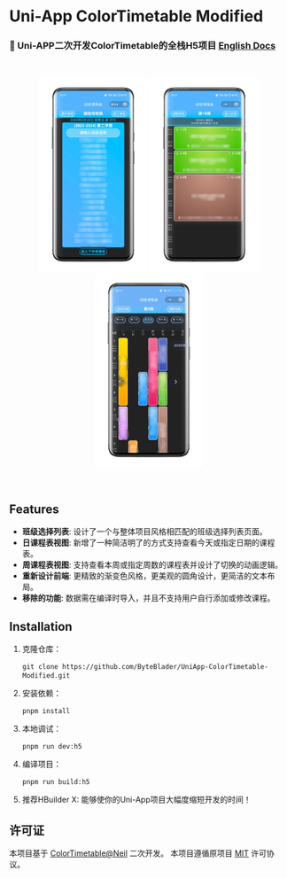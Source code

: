# Uni-App ColorTimetable Modified
### 📅 Uni-APP二次开发ColorTimetable的全栈H5项目 [English Docs](https://github.com/ByteBlader/UniApp-ColorTimetable-Modified/blob/main/README.md)
<br>
<p align='center'>
  <img src="screenshot/1.png" height="350"></img>
  <img src="screenshot/2.png" height="350"></img>
  <img src="screenshot/3.png" height="350"></img>
</p>
<br>

## Features

- **班级选择列表**: 设计了一个与整体项目风格相匹配的班级选择列表页面。
- **日课程表视图**: 新增了一种简洁明了的方式支持查看今天或指定日期的课程表。
- **周课程表视图**: 支持查看本周或指定周数的课程表并设计了切换的动画逻辑。
- **重新设计前端**: 更精致的渐变色风格，更美观的圆角设计，更简洁的文本布局。
- **移除的功能**: 数据需在编译时导入，并且不支持用户自行添加或修改课程。

## Installation

1. 克隆仓库：
   ```
   git clone https://github.com/ByteBlader/UniApp-ColorTimetable-Modified.git
   ```
2. 安装依赖：
   ```
   pnpm install
   ```
3. 本地调试：
   ```
   pnpm run dev:h5
   ```
4. 编译项目：
   ```
   pnpm run build:h5
   ```
5. 推荐HBuilder X:
能够使你的Uni-App项目大幅度缩短开发的时间！

## 许可证
本项目基于 [ColorTimetable@Neil](https://github.com/zguolee/ColorTimetable) 二次开发。
本项目遵循原项目 [MIT](https://github.com/ByteBlader/UniApp-ColorTimetable-Modified/blob/main/LICENSE) 许可协议。
